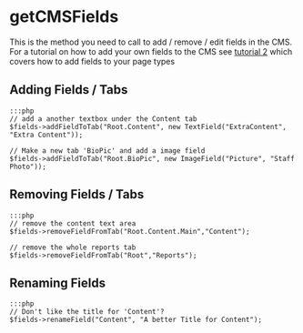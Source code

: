 # getCMSFields

This is the method you need to call to add / remove / edit fields in the CMS. For a tutorial on how to add your own
fields to the CMS see [tutorial 2](http://doc.silverstripe.com/doku.php?id=tutorial:2-extending-a-basic-site) which
covers how to add fields to your page types

## Adding Fields / Tabs

	:::php
	// add a another textbox under the Content tab
	$fields->addFieldToTab("Root.Content", new TextField("ExtraContent", "Extra Content"));
	
	// Make a new tab 'BioPic' and add a image field
	$fields->addFieldToTab("Root.BioPic", new ImageField("Picture", "Staff Photo"));


## Removing Fields / Tabs

	:::php
	// remove the content text area 
	$fields->removeFieldFromTab("Root.Content.Main","Content");
	
	// remove the whole reports tab
	$fields->removeFieldFromTab("Root","Reports");


## Renaming Fields

	:::php
	// Don't like the title for 'Content'?
	$fields->renameField("Content", "A better Title for Content");



